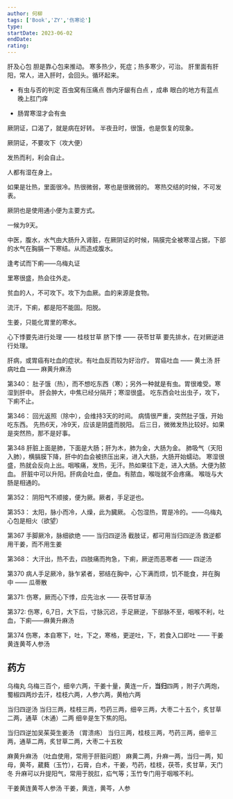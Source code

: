 ```yaml
---
author: 何柳
tags: ['Book','ZY','伤寒论']
type: 
startDate: 2023-06-02
endDate:
rating: 
---
```


肝及心包 
胆是靠心包来推动。
寒多热少，死症；热多寒少，可治。
肝里面有肝阳，常人，进入肝时，会回头。循环起来。

- 有虫与否的判定
百虫窝有压痛点 
唇内牙龈有白点 ，成串 
眼白的地方有蓝点 
晚上肛门痒

- 肠胃寒湿才会有虫


厥阴证，口渴了，就是病在好转。
半夜丑时，很饿，也是恢复的现象。

厥阴证，不要攻下（攻大便）

发热而利，利会自止。

人都有湿在身上。

如果是壮热，里面很冷。热很微弱，寒也是很微弱的。
寒热交结的时候，不可发表。


厥阴也是使用通小便为主要方式。

一候为9天。


中医，腹水，水气由大肠升入肾脏，在厥阴证的时候，隔膜完全被寒湿占据，下部的水气在胸膈一下寒结。从而造成腹水。


逢考试而下痢——乌梅丸证


里寒很盛，热会往外走。 

贫血的人，不可攻下。攻下为血厥。血的来源是食物。

流汗，下痢，都是阳不能固。阳脱。


生姜，只能化胃里的寒水。


心下悸要先进行处理 —— 桂枝甘草 
脐下悸 —— 茯苓甘草
要先排水，在对厥逆进行处理。


肝病，或胃癌有吐血的症状。有吐血反而较为好治疗。
胃癌吐血 —— 黄土汤 
肝病吐血 —— 麻黄升麻汤




第340： 
	肚子饿（热），而不想吃东西（寒）；另外一种就是有虫。胃很难受。寒湿到肝中。
	肝会肿大，中焦已经分隔开；寒湿很盛。
	吃东西会吐出虫子，攻下，下痢不止。

第346： 
	回光返照（除中），会维持3天的时间。 
	病情很严重，突然肚子饿，开始吃东西。
	先热6天，冷9天，应该是阴盛而脱阳。
	后三日，微微发热比较好。如果是突然热，那不是好事。

第348 
	肝脏上面是肺，下面是大肠；肝为木，肺为金，大肠为金。
	肺吸气（天阳入肺），横膈膜下降，肝中的血会被挤压出来，进入大肠，大肠开始蠕动。
	寒湿很盛，热就会反向上出。咽喉痛，发热，无汗。热如果往下走，进入大肠。大便为脓血。
	肝脏中可以升阳。肝病会吐血，便血。有脓血，喉咙就不会疼痛。
	喉咙与大肠是相通的。 

第352： 
	阴阳气不顺接，便为厥。厥者，手足逆也。


第353： 
	太阳，脉小而冷，人燥，此为臓厥。
	心包湿热，胃是冷的。——乌梅丸 
	心包是相火（欲望）


第367
	手脚厥冷，脉细欲绝 —— 当归四逆汤 
	截肢证，都可用当归四逆汤
	救逆都用干姜，而不用生姜

第368： 
	大汗出，热不去，四肢痛而拘急，下痢，厥逆而恶寒者 —— 四逆汤 


第370 
	病人手足厥冷，脉乍紧者，邪结在胸中，心下满而烦，饥不能食，并在胸中 —— 瓜蒂散


第371: 
	伤寒，厥而心下悸，应先治水 —— 茯苓甘草汤 

第372:
	伤寒，6,7日，大下后，寸脉沉迟，手足厥逆，下部脉不至，咽喉不利，吐血，下痢——麻黄升麻汤 


第374 
	伤寒，本自寒下，吐，下之，寒格，更逆吐，下，若食入口即吐 —— 干姜黄连黄芩人参汤 










## 药方 

乌梅丸 
	乌梅三百个，细辛六两，干姜十量，黄连一斤，**当归**四两 ，附子六两炮，蜀椒四两炒去汗，桂枝六两，人参六两，黄柏六两


当归四逆汤 
	当归三两，桂枝三两，芍药三两，细辛三两，大枣二十五个，炙甘草二两，通草（木通）二两
	细辛是生下焦的阳。

当归四逆加吴茱萸生姜汤 （胃溃疡）
	当归三两，桂枝三两，芍药三两，细辛三两，通草二两，炙甘草二两，大枣二十五枚

麻黄升麻汤 （吐血使用，常用于肝脏问题）
	麻黄二两，升麻一两，当归一两，知母，黄芩，葳蕤（玉竹），石膏，白术，干姜，芍药，桂枝，茯苓，炙甘草，天门冬
	升麻可以升提阳气，常用于脱肛，疝气等；玉竹专门用于咽喉不利。

干姜黄连黄芩人参汤 
	干姜，黄连，黄芩，人参
	








